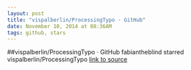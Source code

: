 ```yaml
---
layout: post
title: "vispalberlin/ProcessingTypo · GitHub"
date: November 10, 2014 at 08:36AM
tags: github, stars
---
```

##vispalberlin/ProcessingTypo · GitHub
fabiantheblind starred vispalberlin/ProcessingTypo
[link to source](http://ift.tt/1oB8Gfy) 
